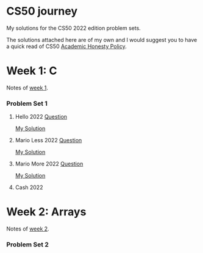 # CS50 journey
My solutions for the CS50 2022 edition problem sets. 

The solutions attached here are of my own and I would suggest you to have a quick read of CS50 [Academic Honesty Policy](https://cs50.harvard.edu/x/2022/honesty).

# Week 1: C
Notes of [week 1](https://cs50.harvard.edu/x/2022/notes/1/).

### Problem Set 1
1. Hello 2022
    [Question](https://cs50.harvard.edu/x/2022/psets/1/hello/)
    
    [My Solution](https://github.com/cbe99/CS50-journey-2022/commit/0f22990d8bd33067cff14d66cda5377f2fba15aa)
    
2. Mario Less 2022
    [Question](https://cs50.harvard.edu/x/2022/psets/1/mario/less/)
    
    [My Solution](https://github.com/cbe99/CS50-journey-2022/commit/251d806317f15e274fc0e8da820c11d53fb6e979)
    
3. Mario More 2022
    [Question](https://cs50.harvard.edu/x/2022/psets/1/mario/more/)
    
    [My Solution](https://github.com/cbe99/CS50-journey-2022/commit/5bc73fa72dc80c664a616dda80b8709d1953700b)
    
4. Cash 2022

# Week 2: Arrays
Notes of [week 2](https://cs50.harvard.edu/x/2022/notes/2/).

### Problem Set 2
